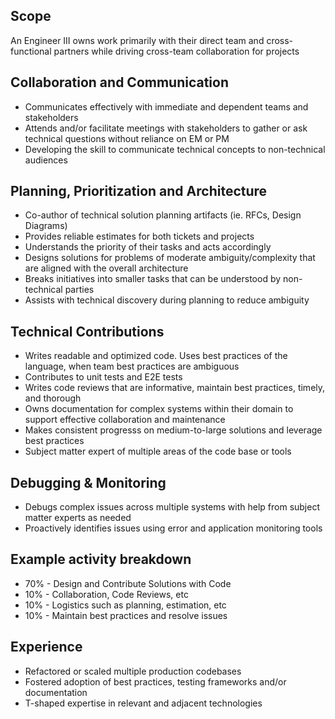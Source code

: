## Scope

An Engineer III owns work primarily with their direct team and cross-functional partners while driving cross-team collaboration for projects

## Collaboration and Communication

- Communicates effectively with immediate and dependent teams and stakeholders
- Attends and/or facilitate meetings with stakeholders to gather or ask technical questions without reliance on EM or PM
- Developing the skill to communicate technical concepts to non-technical audiences

## Planning, Prioritization and Architecture

- Co-author of technical solution planning artifacts (ie. RFCs, Design Diagrams)
- Provides reliable estimates for both tickets and projects
- Understands the priority of their tasks and acts accordingly
- Designs solutions for problems of moderate ambiguity/complexity that are aligned with the overall architecture
- Breaks initiatives into smaller tasks that can be understood by non-technical parties
- Assists with technical discovery during planning to reduce ambiguity

## Technical Contributions

- Writes readable and optimized code. Uses best practices of the language, when team best practices are ambiguous
- Contributes to unit tests and E2E tests
- Writes code reviews that are informative, maintain best practices, timely, and thorough
- Owns documentation for complex systems within their domain to support effective collaboration and maintenance
- Makes consistent progresss on medium-to-large solutions and leverage best practices
- Subject matter expert of multiple areas of the code base or tools

## Debugging & Monitoring

- Debugs complex issues across multiple systems with help from subject matter experts as needed
- Proactively identifies issues using error and application monitoring tools

## Example activity breakdown

- 70% - Design and Contribute Solutions with Code
- 10% - Collaboration, Code Reviews, etc
- 10% - Logistics such as planning, estimation, etc
- 10% - Maintain best practices and resolve issues

## Experience

- Refactored or scaled multiple production codebases
- Fostered adoption of best practices, testing frameworks and/or documentation
- T-shaped expertise in relevant and adjacent technologies
